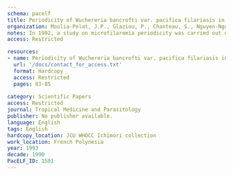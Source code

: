 ```yaml
---
schema: pacelf
title: Periodicity of Wuchereria bancrofti var. pacifica filariasis in French Polynesia
organization: Moulia-Pelat, J.P., Glaziou, P., Chanteau, S., Nguyen-Ngoc, L., Marcet, Y., Gardines, R., Martin, P.M.V., Cartel, J.L.
notes: In 1992, a study on microfilaremia periodicity was carried out on 12 Wuchereria bancrofti carriers in the Marquesas islands. Blood samples were collected simultaneously every 4 hours during a 48 hour period by finger-prick and venipuncture for determination of microfilaremia by both blood film and membrane filtration technique methods, and for determination of antigenemia. The membrane filtration results showed no significant nycthemeral variations between the microfilaria densities at hours 16 00, 20  00, 24 00, 04 00, 08 00 and 12 00. Conversely, the blood film method showed a significant difference between the microfilaria densities  the microfilaremia was higher during the day (12 00-20 00 hours) than during the night (24 00-08 00 hours). As for antigenemia, using Og 4 C3 monoclonal antibody, there was no significant fluctuation during 48 hours. These results confirm that W bancrofti var. pacifica is subperiodic and diurnal in French Polynesia. In particular, they substantiate the validity of examining venous blood by the membrane filtration technique as the judgment criterion of choice in therapeutic trials and of examining capillary blood during peak hours by the blood film method for evalauting the endemic level in a population.
access: Restricted

resources:
- name: Periodicity of Wuchereria bancrofti var. pacifica filariasis in French Polynesia
  url: '/docs/contact_for_access.txt'
  format: Hardcopy
  access: Restricted
  pages: 83-85
 
category: Scientific Papers
access: Restricted
journal: Tropical Medicine and Parasitology
publisher: No publisher available. 
language: English 
tags: English 
hardcopy_location: JCU WHOCC Ichimori collection
work_location: French Polynesia
year: 1993
decade: 1990
PacELF_ID: 1591
---
```

